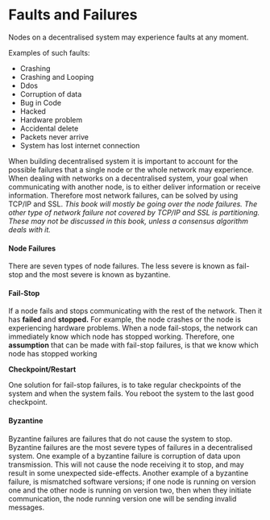 # Faults and Failures

Nodes on a decentralised system may experience faults at any moment.

Examples of such faults:

* Crashing
* Crashing and Looping
* Ddos
* Corruption of data
* Bug in Code
* Hacked
* Hardware problem
* Accidental delete
* Packets never arrive
* System has lost internet connection

When building decentralised system it is important to account for the possible failures that a single node or the whole network may experience. When dealing with networks on a decentralised system, your goal when communicating with another node, is to either deliver information or receive information. Therefore most network failures, can be solved by using TCP/IP and SSL. _This book will mostly be going over the node failures. The other type of network failure not covered by TCP/IP and SSL is partitioning. These may not be discussed in this book, unless a consensus algorithm deals with it._

#### **Node Failures**

There are seven types of node failures. The less severe is known as fail-stop and the most severe is known as byzantine.

#### Fail-Stop

If a node fails and stops communicating with the rest of the network. Then it has **failed** and **stopped.** For example, the node crashes or the node is experiencing hardware problems. When a node fail-stops, the network can immediately know which node has stopped working. Therefore, one **assumption** that can be made with fail-stop failures, is that we know which node has stopped working

**Checkpoint/Restart**

One solution for fail-stop failures, is to take regular checkpoints of the system and when the system fails. You reboot the system to the last good checkpoint.

#### **Byzantine**

Byzantine failures are failures that do not cause the system to stop. Byzantine failures are the most severe types of failures in a decentralised system. One example of a byzantine failure is corruption of data upon transmission. This will not cause the node receiving it to stop, and may result in some unexpected side-effects. Another example of a byzantine failure, is mismatched software versions; if one node is running on version one and the other node is running on version two, then when they initiate communication, the node running version one will be sending invalid messages.

